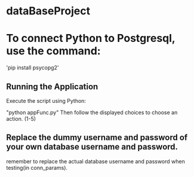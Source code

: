# dataBaseProject

# To connect Python to Postgresql, use the command:
'pip install psycopg2'

## Running the Application
Execute the script using Python:

"python appFunc.py"
Then follow the displayed choices to choose an action. (1-5)

## Replace the dummy username and password of your own database username and password.
remember to replace the actual database username and password when testing(in conn_params).

